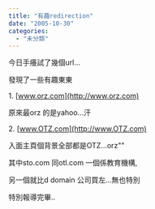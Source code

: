 ```yaml
---
title: "有趣redirection"
date: "2005-10-30"
categories: 
  - "未分類"
---
```


今日手癢試了幾個url...

發現了一些有趣東東

1\. [www.orz.com](http://www.orz.com)

原來最orz 的是yahoo...汗

2\. [www.OTZ.com](http://www.OTZ.com)

入面主頁個背景全部都是OTZ...orz""

其中sto.com 同otl.com 一個係教育機構,

另一個就比d domain 公司買左...無也特別

特別報導完畢..
